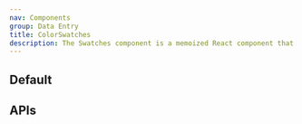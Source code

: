 ```yaml
---
nav: Components
group: Data Entry
title: ColorSwatches
description: The Swatches component is a memoized React component that displays a list of color swatches
---
```


## Default

<code src="./demos/index.tsx" nopadding></code>

## APIs

<API></API>
